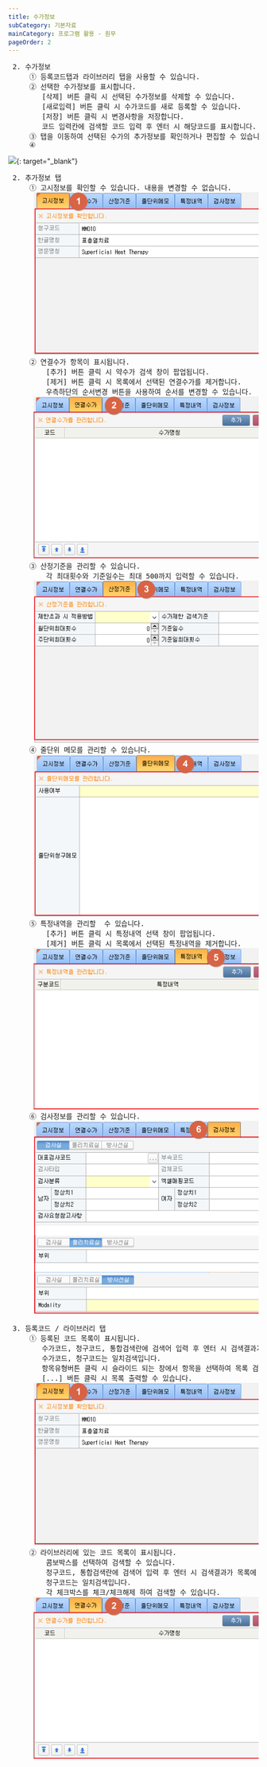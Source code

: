```yaml
---
title: 수가정보
subCategory: 기본자료
mainCategory: 프로그램 활용 - 원무
pageOrder: 2
---
```


<pre>
 <t2><bold>2. 수가정보</bold></t2>
     ① 등록코드탭과 라이브러리 탭을 사용할 수 있습니다.
     ② 선택한 수가정보를 표시합니다.
        [삭제] 버튼 클릭 시 선택된 수가정보를 삭제할 수 있습니다. 
        [새로입력] 버튼 클릭 시 수가코드를 새로 등록할 수 있습니다. 
        [저장] 버튼 클릭 시 변경사항을 저장합니다.
        코드 입력칸에 검색할 코드 입력 후 엔터 시 해당코드를 표시합니다.
     ③ 탭을 이동하여 선택된 수가의 추가정보를 확인하거나 편집할 수 있습니다.
     ④ 
</pre>

[![](/images/{{page.url}}_1.png)](/images/{{page.url}}_1.png){: target="_blank"}

<pre>
 <t2><bold>2. 추가정보 탭</bold></t2>
     ① 고시정보를 확인할 수 있습니다. 내용을 변경할 수 없습니다.
      <a href="/images/docs/main5/sub2/page2_2.png" target="_blank"><img src="/images/docs/main5/sub2/page2_2.png"/></a>
     ② 연결수가 항목이 표시됩니다. 
         [추가] 버튼 클릭 시 약수가 검색 창이 팝업됩니다.
         [제거] 버튼 클릭 시 목록에서 선택된 연결수가를 제거합니다.
         우측하단의 순서변경 버튼을 사용하여 순서를 변경할 수 있습니다.
      <a href="/images/docs/main5/sub2/page2_3.png" target="_blank"><img src="/images/docs/main5/sub2/page2_3.png"/></a>
     ③ 산정기준을 관리할 수 있습니다.
         각 최대횟수와 기준일수는 최대 500까지 입력할 수 있습니다.
      <a href="/images/docs/main5/sub2/page2_4.png" target="_blank"><img src="/images/docs/main5/sub2/page2_4.png"/></a>
     ④ 줄단위 메모를 관리할 수 있습니다.
      <a href="/images/docs/main5/sub2/page2_5.png" target="_blank"><img src="/images/docs/main5/sub2/page2_5.png"/></a>
     ⑤ 특정내역을 관리할  수 있습니다.
         [추가] 버튼 클릭 시 특정내역 선택 창이 팝업됩니다.
         [제거] 버튼 클릭 시 목록에서 선택된 특정내역을 제거합니다.
      <a href="/images/docs/main5/sub2/page2_6.png" target="_blank"><img src="/images/docs/main5/sub2/page2_6.png"/></a>
     ⑥ 검사정보를 관리할 수 있습니다.
      <a href="/images/docs/main5/sub2/page2_7.png" target="_blank"><img src="/images/docs/main5/sub2/page2_7.png"/></a>
</pre>
 
<pre>
 <t2><bold>3. 등록코드 / 라이브러리 탭</bold></t2>
     ① 등록된 코드 목록이 표시됩니다.
        수가코드, 청구코드, 통합검색란에 검색어 입력 후 엔터 시 검색결과가 목록에 표시됩니다.
        수가코드, 청구코드는 일치검색입니다.
        항목유형버튼 클릭 시 슬라이드 되는 창에서 항목을 선택하여 목록 검색할 수 있습니다.
        [...] 버튼 클릭 시 목록 출력할 수 있습니다.
      <a href="/images/docs/main5/sub2/page2_8.png" target="_blank"><img src="/images/docs/main5/sub2/page2_2.png"/></a>
     ② 라이브러리에 있는 코드 목록이 표시됩니다. 
         콤보박스를 선택하여 검색할 수 있습니다.
         청구코드, 통합검색란에 검색어 입력 후 엔터 시 검색결과가 목록에 표시됩니다.
         청구코드는 일치검색입니다.
         각 체크박스를 체크/체크해제 하여 검색할 수 있습니다.
      <a href="/images/docs/main5/sub2/page2_3.png" target="_blank"><img src="/images/docs/main5/sub2/page2_3.png"/></a>
</pre>
 